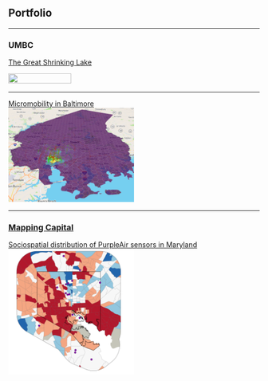 ## Portfolio

---

### UMBC

[The Great Shrinking Lake](/381_proj) <br/>
<p><a href="/381_proj">
<img src="381_proj/images/true_color.gif" width = "50%" height = "50%"/>
</a></p>

---

[Micromobility in Baltimore](/finalproj/index.md) <br/>
<img src="finalproj/images/Screenshot 2022-05-09 131724.png" width = "50%" height = "50%"/>

---

### [Mapping Capital](https://mapping.capital)

[Sociospatial distribution of PurpleAir sensors in Maryland](/dss/purple.md) <br/>
<img src="images/it worked MHI.png?raw=true" width = "50%" height = "50%"/>